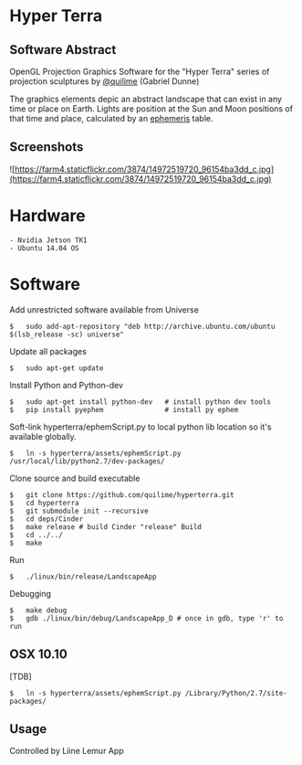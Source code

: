 # Hyper Terra

## Software Abstract

OpenGL Projection Graphics Software for the "Hyper Terra" series of projection sculptures by [@quilime](https://github.com/quilime) (Gabriel Dunne)

The graphics elements depic an abstract landscape that can exist in any time or place on Earth. Lights are position at the Sun and Moon positions of that time and place, calculated by an [ephemeris](http://en.wikipedia.org/wiki/Ephemeris) table.

## Screenshots

![https://farm4.staticflickr.com/3874/14972519720_96154ba3dd_c.jpg](https://farm4.staticflickr.com/3874/14972519720_96154ba3dd_c.jpg)

# Hardware

    - Nvidia Jetson TK1 
    - Ubuntu 14.04 OS

# Software

Add unrestricted software available from Universe

    $   sudo add-apt-repository "deb http://archive.ubuntu.com/ubuntu $(lsb_release -sc) universe"
    
Update all packages

    $   sudo apt-get update

Install Python and Python-dev

    $   sudo apt-get install python-dev   # install python dev tools
    $   pip install pyephem               # install py ephem

Soft-link hyperterra/ephemScript.py to local python lib location so it's available globally.

    $   ln -s hyperterra/assets/ephemScript.py /usr/local/lib/python2.7/dev-packages/

Clone source and build executable

    $   git clone https://github.com/quilime/hyperterra.git
    $   cd hyperterra
    $   git submodule init --recursive
    $   cd deps/Cinder 
    $   make release # build Cinder "release" Build
    $   cd ../../
    $   make
    
Run

    $   ./linux/bin/release/LandscapeApp
    
Debugging
    
    $   make debug
    $   gdb ./linux/bin/debug/LandscapeApp_D # once in gdb, type 'r' to run

## OSX 10.10

[TDB]
    
    $   ln -s hyperterra/assets/ephemScript.py /Library/Python/2.7/site-packages/


    
## Usage

Controlled by Liine Lemur App
